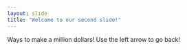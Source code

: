 ```yaml
---
layout: slide
title: "Welcome to our second slide!"
---
```

Ways to make a million dollars!
Use the left arrow to go back!
